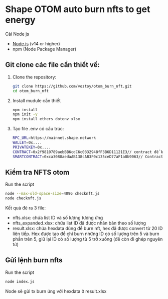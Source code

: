# Shape OTOM auto burn nfts to get energy

Cài Node js

- [Node.js](https://nodejs.org/) (v14 or higher)
- npm (Node Package Manager)

## Git clone các file cần thiết về:

1. Clone the repository:

   ```bash
   git clone https://github.com/voztoy/otom_burn_nft.git
   cd otom_burn_nft
   ```

2. Install mudule cần thiết

   ```bash
   npm install
   npm init -y
   npm install ethers dotenv xlsx
   ```

3. Tạo file .env có cấu trúc:

   ```bash
   RPC_URL=https://mainnet.shape.network
   WALLET=0x....
   PRIVATEKEY=0x....
   CONTRACT=0x2f9810789aebBB6cdC6c0332948fF3B6D11121E3// contract để kiểm tra số dư ID
   SMARTCONTRACT=0xca3088aedaAB138cAB3F0c135ceD77aF1a8b9063// Contract để burn nft
   ```


## Kiểm tra NFTS otom

Run the script

   ```bash
   node --max-old-space-size=4096 checknft.js
   node checknft.js
   ```
Kết quả đẻ ra 3 file: 
- nfts.xlsx: chứa list ID và số lượng tương ứng
- nfts_expanded.xlsx: chứa list ID đã được nhân bản theo số lượng
- result.xlsx: chứa hexdata dùng để burn nft, hex đã được convert từ 20 ID liên tiếp. Hex được tạo để chỉ burn những ID có số lượng trên 5 và burn phần trên 5, giữ lại ID có số lượng từ 5 trở xuống (để còn đi ghép nguyên tử)

## Gửi lệnh burn nfts

Run the script

   ```bash
   node index.js
   ```

Node sẽ gửi tx burn ứng với hexdata ở result.xlsx


